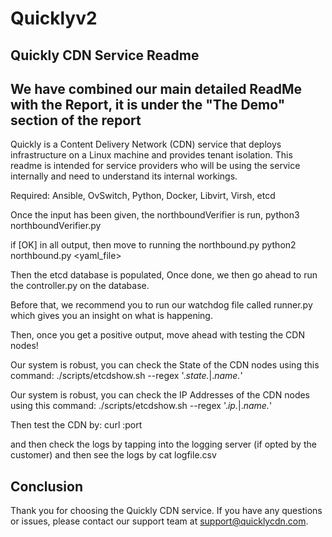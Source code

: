 # Quicklyv2
## Quickly CDN Service Readme

## We have combined our main detailed ReadMe with the Report, it is under the "The Demo" section of the report

Quickly is a Content Delivery Network (CDN) service that deploys infrastructure on a Linux machine and provides tenant isolation. This readme is intended for service providers who will be using the service internally and need to understand its internal workings.

Required:
Ansible, OvSwitch, Python, Docker, Libvirt, Virsh, etcd

Once the input has been given, the northboundVerifier is run,
python3 northboundVerifier.py <yaml file>

if [OK] in all output, then move to running the northbound.py
python2 northbound.py <yaml_file>

Then the etcd database is populated,
Once done, we then go ahead to run the controller.py on the database.
  
  Before that, we recommend you to run our watchdog file called runner.py which gives you an insight on what is happening.
  
  Then, once you get a positive output, move ahead with testing the CDN nodes!

Our system is robust, you can check the State of the CDN nodes using this command:
  ./scripts/etcdshow.sh --regex '.*state.*|.*name.*'
  
  Our system is robust, you can check the IP Addresses of the CDN nodes using this command:
  ./scripts/etcdshow.sh --regex '.*ip.*|.*name.*'

  Then test the CDN by:
  curl <ip>:port
  
  and then check the logs by tapping into the logging server (if opted by the customer) and then see the logs by
  cat logfile.csv
  
## Conclusion

Thank you for choosing the Quickly CDN service. If you have any questions or issues, please contact our support team at support@quicklycdn.com.

